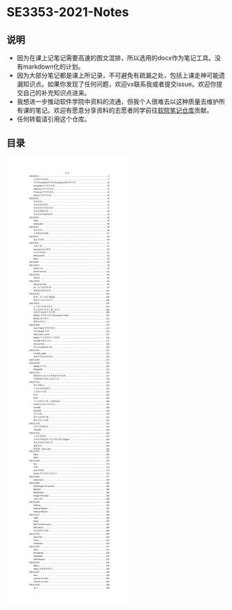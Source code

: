 # SE3353-2021-Notes

## 说明

- 因为在课上记笔记需要高速的图文混排，所以选用的docx作为笔记工具。没有markdown化的计划。
- 因为大部分笔记都是课上所记录，不可避免有疏漏之处，包括上课走神可能遗漏知识点。如果你发现了任何问题，欢迎vx联系我或者提交issue。欢迎你提交自己的补充知识点进来。
- 我想进一步推动软件学院中资料的流通，但我个人很难去以这种质量去维护所有课的笔记。欢迎有愿意分享资料的志愿者同学前往[软院笔记仓库](https://github.com/SJTU-SE/awesome-se-notes)贡献。
- 任何转载请引用这个仓库。

## 目录

![1](README/1.png)

